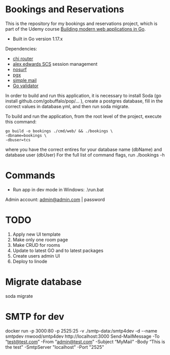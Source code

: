 
# Bookings and Reservations

This is the repository for my bookings and reservations project, which is part of 
the Udemy course [Building modern web applications in Go](https://www.udemy.com/course/building-modern-web-applications-with-go/?referralCode=0415FB906223F10C6800).

- Built in Go version 1.17.x
  
Dependencies:

- [chi router](https://github.com/go-chi/chi)
- [alex edwards SCS](https://github.com/alexedwards/scs/v2) session management
- [nosurf](https://github.com/justinas/nosurf)
- [pgx](https://github.com/jackc/pgx/v4)
- [simple mail](https://github.com/xhit/go-simple-mail/v2)
- [Go validator](https://github.com/asaskevich/govalidator)

In order to build and run this application, it is necessary to 
install Soda (go install github.com/gobuffalo/pop/... ), create
a postgres database, fill in the correct values in database.yml, 
and then run soda migrate.

To build and run the application, from the root level of the project,
execute this command:
```
go build -o bookings ./cmd/web/ && ./bookings \
-dbname=bookings \
-dbuser=tcs
```
where you have the correct entires for your database name (dbName) 
and database user (dbUser)
For the full list of command flags, run ./bookings -h

# Commands
- Run app in dev mode in Windows: .\run.bat

Admin account:
admin@admin.com | password

# TODO
1. Apply new UI template
3. Make only one room page
4. Make CRUD for rooms
6. Update to latest GO and to latest packages
7. Create users admin UI
9. Deploy to linode


# Migrate database
soda migrate

# SMTP for dev
docker run -p 3000:80 -p 2525:25 -v ./smtp-data:/smtp4dev -d --name smtpdev rnwood/smtp4dev
http://localhost:3000 
Send-MailMessage -To “test@test.com” -From “admin@test.com”  -Subject “MyMail” -Body “This is the test” -SmtpServer "localhost" -Port "2525"